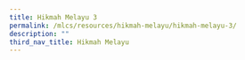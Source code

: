 ```yaml
---
title: Hikmah Melayu 3
permalink: /mlcs/resources/hikmah-melayu/hikmah-melayu-3/
description: ""
third_nav_title: Hikmah Melayu
---
```

